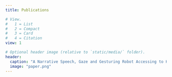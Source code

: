```yaml
---
title: Publications

# View.
#   1 = List
#   2 = Compact
#   3 = Card
#   4 = Citation
view: 1

# Optional header image (relative to `static/media/` folder).
header:
  caption: "A Narrative Speech, Gaze and Gesturing Robot Accessing to Human Emotion and Memory Which is Investigated by Using a Simultaneous Recording of Electroencephalogram and Eye-Tracker System"
  image: "paper.png"
---
```

